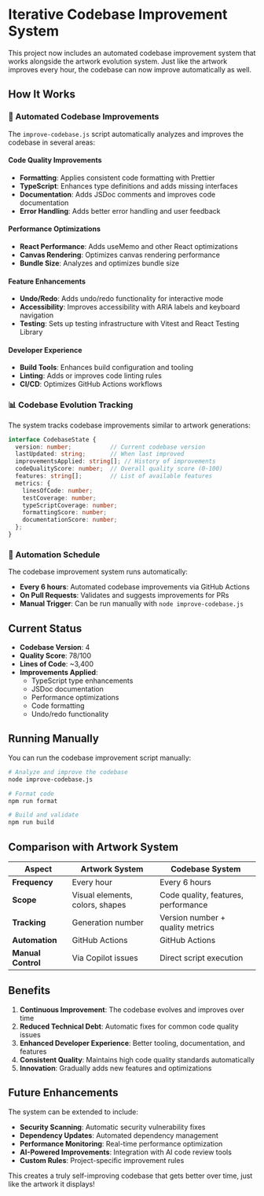 # Iterative Codebase Improvement System

This project now includes an automated codebase improvement system that works alongside the artwork evolution system. Just like the artwork improves every hour, the codebase can now improve automatically as well.

## How It Works

### 🔧 Automated Codebase Improvements

The `improve-codebase.js` script automatically analyzes and improves the codebase in several areas:

#### Code Quality Improvements
- **Formatting**: Applies consistent code formatting with Prettier
- **TypeScript**: Enhances type definitions and adds missing interfaces
- **Documentation**: Adds JSDoc comments and improves code documentation
- **Error Handling**: Adds better error handling and user feedback

#### Performance Optimizations
- **React Performance**: Adds useMemo and other React optimizations
- **Canvas Rendering**: Optimizes canvas rendering performance
- **Bundle Size**: Analyzes and optimizes bundle size

#### Feature Enhancements
- **Undo/Redo**: Adds undo/redo functionality for interactive mode
- **Accessibility**: Improves accessibility with ARIA labels and keyboard navigation
- **Testing**: Sets up testing infrastructure with Vitest and React Testing Library

#### Developer Experience
- **Build Tools**: Enhances build configuration and tooling
- **Linting**: Adds or improves code linting rules
- **CI/CD**: Optimizes GitHub Actions workflows

### 📊 Codebase Evolution Tracking

The system tracks codebase improvements similar to artwork generations:

```typescript
interface CodebaseState {
  version: number;           // Current codebase version
  lastUpdated: string;       // When last improved
  improvementsApplied: string[]; // History of improvements
  codeQualityScore: number;  // Overall quality score (0-100)
  features: string[];        // List of available features
  metrics: {
    linesOfCode: number;
    testCoverage: number;
    typeScriptCoverage: number;
    formattingScore: number;
    documentationScore: number;
  };
}
```

### 🤖 Automation Schedule

The codebase improvement system runs automatically:

- **Every 6 hours**: Automated codebase improvements via GitHub Actions
- **On Pull Requests**: Validates and suggests improvements for PRs
- **Manual Trigger**: Can be run manually with `node improve-codebase.js`

## Current Status

- **Codebase Version**: 4
- **Quality Score**: 78/100
- **Lines of Code**: ~3,400
- **Improvements Applied**: 
  - TypeScript type enhancements
  - JSDoc documentation
  - Performance optimizations
  - Code formatting
  - Undo/redo functionality

## Running Manually

You can run the codebase improvement script manually:

```bash
# Analyze and improve the codebase
node improve-codebase.js

# Format code
npm run format

# Build and validate
npm run build
```

## Comparison with Artwork System

| Aspect | Artwork System | Codebase System |
|--------|----------------|-----------------|
| **Frequency** | Every hour | Every 6 hours |
| **Scope** | Visual elements, colors, shapes | Code quality, features, performance |
| **Tracking** | Generation number | Version number + quality metrics |
| **Automation** | GitHub Actions | GitHub Actions |
| **Manual Control** | Via Copilot issues | Direct script execution |

## Benefits

1. **Continuous Improvement**: The codebase evolves and improves over time
2. **Reduced Technical Debt**: Automatic fixes for common code quality issues
3. **Enhanced Developer Experience**: Better tooling, documentation, and features
4. **Consistent Quality**: Maintains high code quality standards automatically
5. **Innovation**: Gradually adds new features and optimizations

## Future Enhancements

The system can be extended to include:

- **Security Scanning**: Automatic security vulnerability fixes
- **Dependency Updates**: Automated dependency management
- **Performance Monitoring**: Real-time performance optimization
- **AI-Powered Improvements**: Integration with AI code review tools
- **Custom Rules**: Project-specific improvement rules

This creates a truly self-improving codebase that gets better over time, just like the artwork it displays!